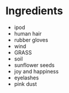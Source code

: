 # Ingredients

- ipod
- human hair
- rubber gloves
- wind
- GRASS
- soil
- sunflower seeds
- joy and happiness
- eyelashes
- pink dust


